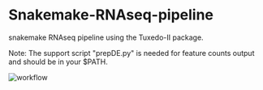 # Snakemake-RNAseq-pipeline
snakemake RNAseq pipeline using the Tuxedo-II package.

Note: The support script "prepDE.py" is needed for feature counts output and should be in your $PATH.

![workflow](https://user-images.githubusercontent.com/9614063/38906899-25398d38-4287-11e8-889f-8cb1a1e7ccfd.png)
